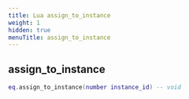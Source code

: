```yaml
---
title: Lua assign_to_instance
weight: 1
hidden: true
menuTitle: assign_to_instance
---
```

## assign_to_instance
```lua
eq.assign_to_instance(number instance_id) -- void
```